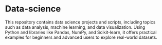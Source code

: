 # Data-science
This repository contains data science projects and scripts, including topics such as data analysis, machine learning, and data visualization. Using Python and libraries like Pandas, NumPy, and Scikit-learn, it offers practical examples for beginners and advanced users to explore real-world datasets.
